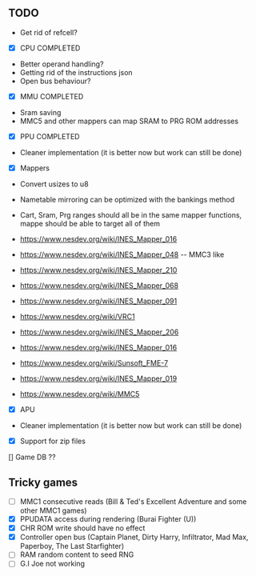 ## TODO
- Get rid of refcell?

- [x] CPU COMPLETED
- Better operand handling?
- Getting rid of the instructions json
- Open bus behaviour?

- [x] MMU COMPLETED
- Sram saving
- MMC5 and other mappers can map SRAM to PRG ROM addresses

- [x] PPU COMPLETED
- Cleaner implementation (it is better now but work can still be done)

- [x] Mappers
- Convert usizes to u8
- Nametable mirroring can be optimized with the bankings method
- Cart, Sram, Prg ranges should all be in the same mapper functions, mappe should be able to target all of them

- https://www.nesdev.org/wiki/INES_Mapper_016
- https://www.nesdev.org/wiki/INES_Mapper_048 -- MMC3 like
- https://www.nesdev.org/wiki/INES_Mapper_210
- https://www.nesdev.org/wiki/INES_Mapper_068
- https://www.nesdev.org/wiki/INES_Mapper_091
- https://www.nesdev.org/wiki/VRC1
- https://www.nesdev.org/wiki/INES_Mapper_206
- https://www.nesdev.org/wiki/INES_Mapper_016
- https://www.nesdev.org/wiki/Sunsoft_FME-7
- https://www.nesdev.org/wiki/INES_Mapper_019
- https://www.nesdev.org/wiki/MMC5

- [x] APU
- Cleaner implementation (it is better now but work can still be done)

- [x] Support for zip files

[] Game DB ??

## Tricky games
- [ ] MMC1 consecutive reads (Bill & Ted's Excellent Adventure and some other MMC1 games)
- [x] PPUDATA access during rendering (Burai Fighter (U))
- [x] CHR ROM write should have no effect
- [x] Controller open bus (Captain Planet, Dirty Harry, Infiltrator, Mad Max, Paperboy, The Last Starfighter)
- [ ] RAM random content to seed RNG
- [ ] G.I Joe not working